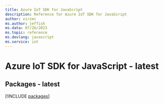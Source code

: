 ```yaml
---
title: Azure IoT SDK for JavaScript
description: Reference for Azure IoT SDK for JavaScript
author: xirzec
ms.author: jeffish
ms.data: 07/26/2023
ms.topic: reference
ms.devlang: javascript
ms.service: iot
---
```

# Azure IoT SDK for JavaScript - latest
## Packages - latest
[!INCLUDE [packages](iot-index.md)]